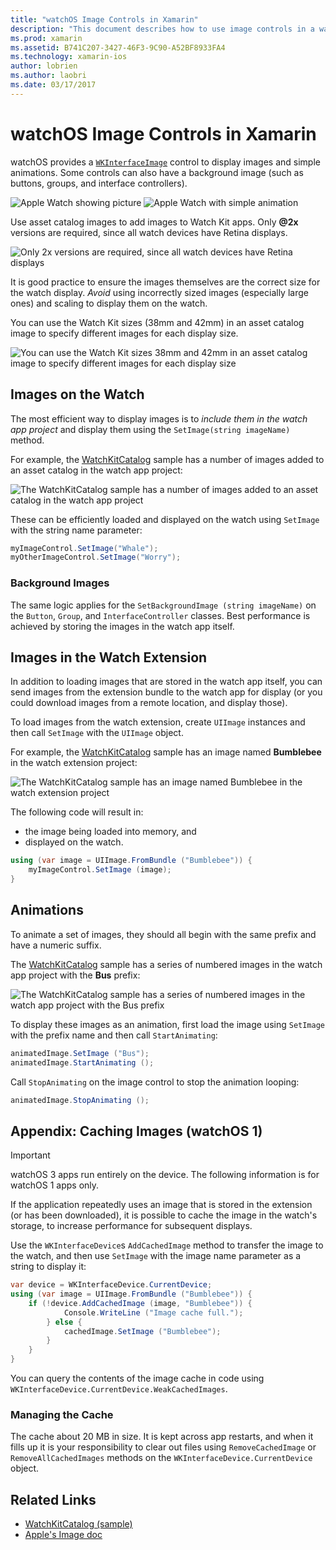 ```yaml
---
title: "watchOS Image Controls in Xamarin"
description: "This document describes how to use image controls in a watchOS application built with Xamarin. It discusses the WKInterfaceImage control, the SetImage method, adding images to a watch extension, animations, and more."
ms.prod: xamarin
ms.assetid: B741C207-3427-46F3-9C90-A52BF8933FA4
ms.technology: xamarin-ios
author: lobrien
ms.author: laobri
ms.date: 03/17/2017
---
```


# watchOS Image Controls in Xamarin

watchOS provides a [`WKInterfaceImage`](xref:WatchKit.WKInterfaceImage) control to display
  images and simple animations. Some controls
  can also have a background image (such as
  buttons, groups, and interface controllers).

![](image-images/image-walkway.png "Apple Watch showing picture") ![](image-images/image-animation.png "Apple Watch with simple animation")
<!-- watch image courtesy of http://infinitapps.com/bezel/ -->

Use asset catalog images to add images to Watch Kit apps.
  Only **@2x** versions are required, since all watch devices
  have Retina displays.

![](image-images/asset-universal-sml.png "Only 2x versions are required, since all watch devices have Retina displays")

It is good practice to ensure the images themselves
  are the correct size for the watch display. *Avoid*
  using incorrectly sized images (especially large ones)
  and scaling to display them on the watch.

You can use the Watch Kit sizes (38mm and 42mm) in an asset
  catalog image to specify different images for each display
  size.

![](image-images/asset-watch-sml.png "You can use the Watch Kit sizes 38mm and 42mm in an asset catalog image to specify different images for each display size")


## Images on the Watch

The most efficient way to display images is to
  *include them in the watch app project* and
  display them using the `SetImage(string imageName)`
  method.

For example, the [WatchKitCatalog](https://docs.microsoft.com/samples/xamarin/ios-samples/watchos-watchkitcatalog/) sample
  has a number of images added to an asset catalog in the watch app project:

![](image-images/asset-whale-sml.png "The WatchKitCatalog sample has a number of images added to an asset catalog in the watch app project")

These can be efficiently loaded and displayed
  on the watch using `SetImage` with the string
  name parameter:

```csharp
myImageControl.SetImage("Whale");
myOtherImageControl.SetImage("Worry");
```

### Background Images

The same logic applies for the `SetBackgroundImage (string imageName)`
  on the `Button`, `Group`, and `InterfaceController` classes. Best
  performance is achieved by storing the images in the watch app itself.


## Images in the Watch Extension

In addition to loading images that are stored in the watch
  app itself, you can send images from the extension bundle
  to the watch app for display (or you could
  download images from a remote location, and display those).

To load images from the watch extension, create
  `UIImage` instances and then call `SetImage` with
  the `UIImage` object.

For example, the [WatchKitCatalog](https://docs.microsoft.com/samples/xamarin/ios-samples/watchos-watchkitcatalog) sample
  has an image named **Bumblebee** in the watch extension project:

![](image-images/asset-bumblebee-sml.png "The WatchKitCatalog sample has an image named Bumblebee in the watch extension project")

The following code will result in:

- the image being loaded into memory, and
- displayed on the watch.

```csharp
using (var image = UIImage.FromBundle ("Bumblebee")) {
    myImageControl.SetImage (image);
}
```


## Animations

To animate a set of images, they should all begin
  with the same prefix and have a numeric suffix.

The [WatchKitCatalog](https://docs.microsoft.com/samples/xamarin/ios-samples/watchos-watchkitcatalog) sample
  has a series of numbered images in the watch app project
  with the **Bus** prefix:

![](image-images/asset-bus-animation-sml.png "The WatchKitCatalog sample has a series of numbered images in the watch app project with the Bus prefix")

To display these images as an animation, first load the
  image using `SetImage` with the prefix name and
  then call `StartAnimating`:

```csharp
animatedImage.SetImage ("Bus");
animatedImage.StartAnimating ();
```

Call `StopAnimating` on the image control to
  stop the animation looping:

```csharp
animatedImage.StopAnimating ();
```


<a name="cache" />

## Appendix: Caching Images (watchOS 1)

> [!IMPORTANT]
> watchOS 3 apps run entirely on the device. The following
> information is for watchOS 1 apps only.

If the application repeatedly uses an image that is
  stored in the extension (or has been downloaded),
  it is possible to cache the image in the watch's
  storage, to increase performance for subsequent
  displays.

Use the `WKInterfaceDevice`s `AddCachedImage` method
  to transfer the image to the watch, and then use
  `SetImage` with the image name parameter as a string
  to display it:

```csharp
var device = WKInterfaceDevice.CurrentDevice;
using (var image = UIImage.FromBundle ("Bumblebee")) {
    if (!device.AddCachedImage (image, "Bumblebee")) {
            Console.WriteLine ("Image cache full.");
        } else {
            cachedImage.SetImage ("Bumblebee");
        }
    }
}
```

You can query the contents of the image cache in
  code using `WKInterfaceDevice.CurrentDevice.WeakCachedImages`.


### Managing the Cache

The cache about 20 MB in size. It is kept across app restarts,
  and when it fills up it is your responsibility to clear out
  files using `RemoveCachedImage` or `RemoveAllCachedImages`
  methods on the `WKInterfaceDevice.CurrentDevice` object.



## Related Links

- [WatchKitCatalog (sample)](https://docs.microsoft.com/samples/xamarin/ios-samples/watchos-watchkitcatalog)
- [Apple's Image doc](https://developer.apple.com/documentation/watchkit/wkinterfaceimage)
